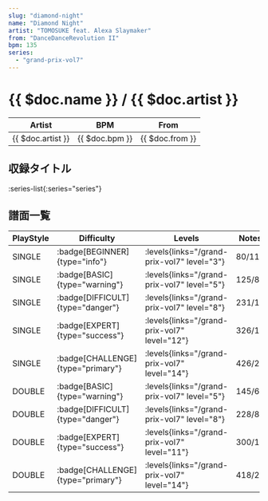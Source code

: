 ```yaml
---
slug: "diamond-night"
name: "Diamond Night"
artist: "TOMOSUKE feat. Alexa Slaymaker"
from: "DanceDanceRevolution II"
bpm: 135
series:
  - "grand-prix-vol7"
---
```


# {{ $doc.name }} / {{ $doc.artist }}

|Artist|BPM|From|
|------|---|----|
|{{ $doc.artist }}|{{ $doc.bpm }}|{{ $doc.from }}|

## 収録タイトル

:series-list{:series="series"}

## 譜面一覧

|PlayStyle|Difficulty|Levels|Notes|Movie|
|---------|----------|------|-----|-----|
|SINGLE| :badge[BEGINNER]{type="info"}| :levels{links="/grand-prix-vol7" level="3"}|80/11||
|SINGLE| :badge[BASIC]{type="warning"}| :levels{links="/grand-prix-vol7" level="5"}|125/8||
|SINGLE| :badge[DIFFICULT]{type="danger"}| :levels{links="/grand-prix-vol7" level="8"}|231/10||
|SINGLE| :badge[EXPERT]{type="success"}| :levels{links="/grand-prix-vol7" level="12"}|326/15||
|SINGLE| :badge[CHALLENGE]{type="primary"}| :levels{links="/grand-prix-vol7" level="14"}|426/27||
|DOUBLE| :badge[BASIC]{type="warning"}| :levels{links="/grand-prix-vol7" level="5"}|145/6||
|DOUBLE| :badge[DIFFICULT]{type="danger"}| :levels{links="/grand-prix-vol7" level="8"}|228/8||
|DOUBLE| :badge[EXPERT]{type="success"}| :levels{links="/grand-prix-vol7" level="11"}|300/13||
|DOUBLE| :badge[CHALLENGE]{type="primary"}| :levels{links="/grand-prix-vol7" level="14"}|418/27||
